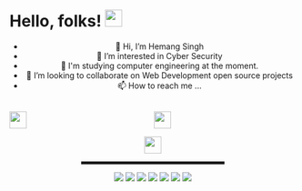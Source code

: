 # Hello, folks! <img src="https://raw.githubusercontent.com/MartinHeinz/MartinHeinz/master/wave.gif" width="30px">

<div align="center">
  
- 👋 Hi, I’m Hemang Singh
- 👀 I’m interested in Cyber Security 
- 🌱 I'm studying computer engineering at the moment.
- 💞️ I’m looking to collaborate on Web Development open source projects
- 📫 How to reach me ...<br><br>
<p float="left">
<a href="https://www.linkedin.com/in/hemang14"><img align="left" src="https://simpleicons.org/icons/linkedin.svg" width="30"></a>


<a href="https://www.hackerrank.com/hemang_14"><img src="https://simpleicons.org/icons/hackerrank.svg" width="30"></a>

<a href="https://www.instagram.com/hemangsingh_14/"><img src="https://simpleicons.org/icons/instagram.svg" width="30"></a>
</p>
<hr width="50%" style="height:5px;">

![](https://img.shields.io/badge/<Code>-<C>-informational?style=flat&logo=data:image/svg%2bxml;base64,<BASE64_DATA>)
![](https://img.shields.io/badge/<Code>-<Python>-informational?style=flat&logo=data:image/svg%2bxml;base64,<BASE64_DATA>)
![](https://img.shields.io/badge/<Code>-<Java>-informational?style=flat&logo=data:image/svg%2bxml;base64,<BASE64_DATA>)
![](https://img.shields.io/badge/<Code>-<Css>-informational?style=flat&logo=data:image/svg%2bxml;base64,<BASE64_DATA>)
![](https://img.shields.io/badge/<Code>-<Javascript>-informational?style=flat&logo=data:image/svg%2bxml;base64,<BASE64_DATA>)
![](https://img.shields.io/badge/<Code>-<Sql>-informational?style=flat&logo=data:image/svg%2bxml;base64,<BASE64_DATA>)
![](https://img.shields.io/badge/<UI>-<Flutter>-informational?style=flat&logo=data:image/svg%2bxml;base64,<BASE64_DATA>)



</div>
<!---
Hemang14/Hemang14 is a ✨ special ✨ repository because its `README.md` (this file) appears on your GitHub profile.
You can click the Preview link to take a look at your changes.
--->
